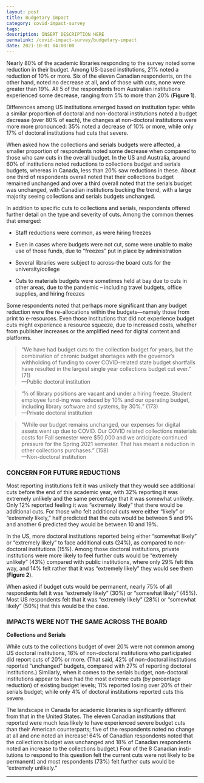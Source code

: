```yaml
---
layout: post
title: Budgetary Impact
category: covid-impact-survey
tags:
description: INSERT DESCRIPTION HERE 
permalink: /covid-impact-survey/budgetary-impact
date: 2021-10-01 04:00:00
---
```


Nearly 80% of the academic libraries responding to the survey noted some reduction in their budget. Among US-based institutions, 21% noted a reduction of 10% or more. Six of the eleven Canadian respondents, on the other hand, noted no decrease at all, and of those with cuts, none were greater than 19%. All 5 of the respondents from Australian institutions experienced some decrease, ranging from 5% to more than 20% (**Figure 1**).

Differences among US institutions emerged based on institution type: while a similar proportion of doctoral and non-doctoral institutions noted a budget decrease (over 80% of each), the changes at non-doctoral institutions were more more pronounced: 35% noted a decrease of 10% or more, while only 17% of doctoral institutions had cuts that severe.

When asked how the collections and serials budgets were affected, a smaller proportion of respondents noted some decrease when compared to those who saw cuts in the overall budget. In the US and Australia, around 60% of institutions noted reductions to collections budget and serials budgets, whereas in Canada, less than 20% saw reductions in these. About one third of respondents overall noted that their collections budget remained unchanged and over a third overall noted that the serials budget was unchanged, with Canadian institutions bucking the trend, with a large majority seeing collections and serials budgets unchanged. 

In addition to specific cuts to collections and serials, respondents offered further detail on the type and severity of cuts. Among the common themes that emerged:
* Staff reductions were common, as were hiring freezes

* Even in cases where budgets were not cut, some were unable to make use of those funds, due to “freezes” put in place by administration

* Several libraries were subject to across-the board cuts for the university/college

* Cuts to materials budgets were sometimes held at bay due to cuts in other areas, due to the pandemic – including travel budgets, office supplies, and hiring freezes

Some respondents noted that perhaps more significant than any budget reduction were the re-allocations within the budgets—namely those from print to e-resources. Even those institutions that did not experience budget cuts might experience a resource squeeze, due to increased costs, whether from publisher increases or the amplified need for digital content and platforms.

>“We have had budget cuts to the collection budget for years, but the combination of chronic budget shortages with the governor’s withholding of funding to cover COVID-related state budget shortfalls have resulted in the largest single year collections budget cut ever.” (71)  
—Public doctoral institution

>“⅕ of library positions are vacant and under a hiring freeze. Student employee fund-ing was reduced by 10% and our operating budget, including library software and systems, by 30%.” (173)  
—Private doctoral institution

>“While our budget remains unchanged, our expenses for digital assets went up due to COVID. Our COVID related collections materials costs for Fall semester were $50,000 and we anticipate continued pressure for the Spring 2021 semester. That has meant a reduction in other collections purchases.” (158)  
—Non-doctoral institution

### CONCERN FOR FUTURE REDUCTIONS
Most reporting institutions felt it was unlikely that they would see additional cuts before the end of this academic year, with 32% reporting it was extremely unlikely and the same percentage that it was somewhat unlikely. Only 12% reported feeling it was “extremely likely” that there would be additional cuts. For those who felt additional cuts were either “likely” or “extremely likely,” half predicted that the cuts would be between 5 and 9% and another 6 predicted they would be between 10 and 19%. 

In the US, more doctoral institutions reported being either “somewhat likely” or “extremely likely” to face additional cuts (24%), as compared to non-doctoral institutions (15%). Among those doctoral institutions, private institutions were more likely to feel further cuts would be “extremely unlikely” (43%) compared with public institutions, where only 29% felt this way, and 14% felt rather that it was “extremely likely” they would see them (**Figure 2**). 

When asked if budget cuts would be permanent, nearly 75% of all respondents felt it was “extremely likely” (30%) or “somewhat likely” (45%). Most US respondents felt that it was “extremely likely” (28%) or “somewhat likely” (50%) that this would be the case.

### IMPACTS WERE NOT THE SAME ACROSS THE BOARD

**Collections and Serials**

While cuts to the collections budget of over 20% were not common among US doctoral institutions, 16% of non-doctoral institutions who participated did report cuts of 20% or more. (That said, 42% of non-doctoral institutions reported “unchanged” budgets, compared with 27% of reporting doctoral institutions.) Similarly, when it comes to the serials budget, non-doctoral institutions appear to have had the most extreme cuts (by percentage reduction) of existing budget levels; 11% reported losing over 20% of their serials budget; while only 4% of doctoral institutions reported cuts this severe. 

The landscape in Canada for academic libraries is significantly different from that in the United States. The eleven Canadian institutions that reported were much less likely to have experienced severe budget cuts than their American counterparts; five of the respondents noted no change at all and one noted an increase! 64% of Canadian respondents noted that the collections budget was unchanged and 18% of Canadian respondents noted an increase to the collections budget.) Four of the 8 Canadian insti-tutions to respond to this question felt the current cuts were not likely to be permanent) and most respondents (73%) felt further cuts would be “extremely unlikely.”


***

